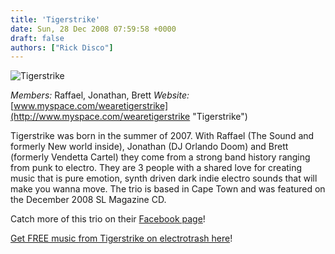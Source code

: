 ```yaml
---
title: 'Tigerstrike'
date: Sun, 28 Dec 2008 07:59:58 +0000
draft: false
authors: ["Rick Disco"]
---
```


![Tigerstrike](/wp-content/uploads/2008/12/tigerstrike.jpg "Tigerstrike")

_Members:_ Raffael, Jonathan, Brett _Website:_ [www.myspace.com/wearetigerstrike](http://www.myspace.com/wearetigerstrike  "Tigerstrike")

Tigerstrike was born in the summer of 2007. With Raffael (The Sound and formerly New world inside), Jonathan (DJ Orlando Doom) and Brett (formerly Vendetta Cartel) they come from a strong band history ranging from punk to electro. They are 3 people with a shared love for creating music that is pure emotion, synth driven dark indie electro sounds that will make you wanna move. The trio is based in Cape Town and was featured on the December 2008 SL Magazine CD.

Catch more of this trio on their [Facebook page](http://www.facebook.Acom/pages/TIGERSTRIKE-Band/40003691442 "Tigerstrike")!

[Get FREE music from Tigerstrike on electrotrash here](/artists/downloads/#tigerstrike "electrotrash Downloads")!